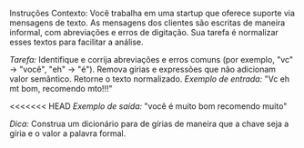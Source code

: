 Instruções
Contexto: Você trabalha em uma startup que oferece suporte via mensagens de texto. As mensagens dos clientes são escritas de maneira informal, com abreviações e erros de digitação. Sua tarefa é normalizar esses textos para facilitar a análise.

*Tarefa:*
Identifique e corrija abreviações e erros comuns (por exemplo, "vc" → "você", "eh" → "é").
Remova gírias e expressões que não adicionam valor semântico.
Retorne o texto normalizado.
*Exemplo de entrada:*
"Vc eh mt bom, recomendo mto!!!"

<<<<<<< HEAD
*Exemplo de saída:*
"você é muito bom recomendo muito"

*Dica:* Construa um dicionário para de gírias de maneira que a chave seja a gíria e o valor a palavra formal.
